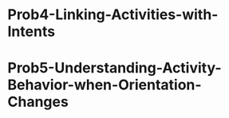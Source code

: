 # Prob4-Linking-Activities-with-Intents
# Prob5-Understanding-Activity-Behavior-when-Orientation-Changes
